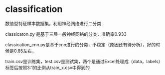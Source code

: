 # classification
数值型特征样本数据集，利用神经网络进行二分类


classicaton.py 是基于三层一般神经网络的分类，准确率0.933

classication_cnn.py是基于cnn进行的分类，不稳定（原因还有待分析），好的时候是0.85左右，

train.csv是训练集，test.csv是测试集，两个是通过Excel处理成（data，labels）标签后按照3:1的比例从train_x.csv中得到的 
